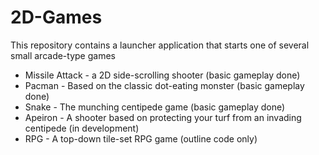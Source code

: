 # 2D-Games

This repository contains a launcher application that starts one of several small arcade-type games

* Missile Attack - a 2D side-scrolling shooter (basic gameplay done)
* Pacman - Based on the classic dot-eating monster (basic gameplay done)
* Snake - The munching centipede game (basic gameplay done)
* Apeiron - A shooter based on protecting your turf from an invading centipede (in development)
* RPG - A top-down tile-set RPG game (outline code only)
